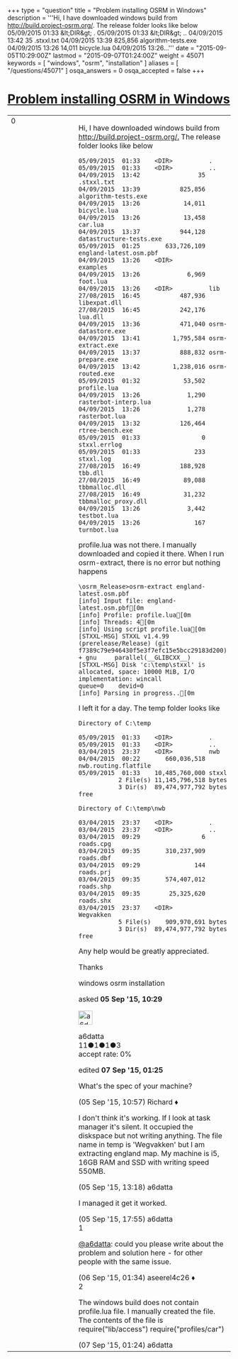 +++
type = "question"
title = "Problem installing OSRM in Windows"
description = '''Hi, I have downloaded windows build from http://build.project-osrm.org/. The release folder looks like below 05/09/2015 01:33 &amp;lt;DIR&amp;gt; . 05/09/2015 01:33 &amp;lt;DIR&amp;gt; .. 04/09/2015 13:42 35 .stxxl.txt 04/09/2015 13:39 825,856 algorithm-tests.exe 04/09/2015 13:26 14,011 bicycle.lua 04/09/2015 13:26...'''
date = "2015-09-05T10:29:00Z"
lastmod = "2015-09-07T01:24:00Z"
weight = 45071
keywords = [ "windows", "osrm", "installation" ]
aliases = [ "/questions/45071" ]
osqa_answers = 0
osqa_accepted = false
+++

<div class="headNormal">

# [Problem installing OSRM in Windows](/questions/45071/problem-installing-osrm-in-windows)

</div>

<div id="main-body">

<div id="askform">

<table id="question-table" style="width:100%;">
<colgroup>
<col style="width: 50%" />
<col style="width: 50%" />
</colgroup>
<tbody>
<tr>
<td style="width: 30px; vertical-align: top"><div class="vote-buttons">
<span id="post-45071-upvote" class="ajax-command post-vote up" rel="nofollow" title="I like this post (click again to cancel)"> </span>
<div id="post-45071-score" class="post-score" title="current number of votes">
0
</div>
<span id="post-45071-downvote" class="ajax-command post-vote down" rel="nofollow" title="I dont like this post (click again to cancel)"> </span> <span id="favorite-mark" class="ajax-command favorite-mark" rel="nofollow" title="mark/unmark this question as favorite (click again to cancel)"> </span>
<div id="favorite-count" class="favorite-count">
&#10;</div>
</div></td>
<td><div id="item-right">
<div class="question-body">
<p>Hi, I have downloaded windows build from <a href="http://build.project-osrm.org/.">http://build.project-osrm.org/.</a> The release folder looks like below</p>
<pre><code>05/09/2015  01:33    &lt;DIR&gt;          .
05/09/2015  01:33    &lt;DIR&gt;          ..
04/09/2015  13:42                35 .stxxl.txt
04/09/2015  13:39           825,856 algorithm-tests.exe
04/09/2015  13:26            14,011 bicycle.lua
04/09/2015  13:26            13,458 car.lua
04/09/2015  13:37           944,128 datastructure-tests.exe
05/09/2015  01:25       633,726,109 england-latest.osm.pbf
04/09/2015  13:26    &lt;DIR&gt;          examples
04/09/2015  13:26             6,969 foot.lua
04/09/2015  13:26    &lt;DIR&gt;          lib
27/08/2015  16:45           487,936 libexpat.dll
27/08/2015  16:45           242,176 lua.dll
04/09/2015  13:36           471,040 osrm-datastore.exe
04/09/2015  13:41         1,795,584 osrm-extract.exe
04/09/2015  13:37           888,832 osrm-prepare.exe
04/09/2015  13:42         1,238,016 osrm-routed.exe
05/09/2015  01:32            53,502 profile.lua
04/09/2015  13:26             1,290 rasterbot-interp.lua
04/09/2015  13:26             1,278 rasterbot.lua
04/09/2015  13:32           126,464 rtree-bench.exe
05/09/2015  01:33                 0 stxxl.errlog
05/09/2015  01:33               233 stxxl.log
27/08/2015  16:49           188,928 tbb.dll
27/08/2015  16:49            89,088 tbbmalloc.dll
27/08/2015  16:49            31,232 tbbmalloc_proxy.dll
04/09/2015  13:26             3,442 testbot.lua
04/09/2015  13:26               167 turnbot.lua</code></pre>
<p>profile.lua was not there. I manually downloaded and copied it there. When I run osrm-extract, there is no error but nothing happens</p>
<pre><code>\osrm_Release&gt;osrm-extract england-latest.osm.pbf
[info] Input file: england-latest.osm.pbf[0m
[info] Profile: profile.lua[0m
[info] Threads: 4[0m
[info] Using script profile.lua[0m
[STXXL-MSG] STXXL v1.4.99 (prerelease/Release) (git f7389c79e946430f5e3f7efc15e5bcc29183d200) 
+ gnu     parallel(__GLIBCXX__)
[STXXL-MSG] Disk &#39;c:\temp\stxxl&#39; is allocated, space: 10000 MiB, I/O implementation: wincall 
queue=0    devid=0
[info] Parsing in progress..[0m</code></pre>
<p>I left it for a day. The temp folder looks like</p>
<pre><code>Directory of C:\temp
&#10;05/09/2015  01:33    &lt;DIR&gt;          .
05/09/2015  01:33    &lt;DIR&gt;          ..
03/04/2015  23:37    &lt;DIR&gt;          nwb
04/04/2015  00:22       660,036,518 nwb.routing.flatfile
05/09/2015  01:33    10,485,760,000 stxxl
           2 File(s) 11,145,796,518 bytes
           3 Dir(s)  89,474,977,792 bytes free
&#10;Directory of C:\temp\nwb
&#10;03/04/2015  23:37    &lt;DIR&gt;          .
03/04/2015  23:37    &lt;DIR&gt;          ..
03/04/2015  09:29                 6 roads.cpg
03/04/2015  09:35       310,237,909 roads.dbf
03/04/2015  09:29               144 roads.prj
03/04/2015  09:35       574,407,012 roads.shp
03/04/2015  09:35        25,325,620 roads.shx
03/04/2015  23:37    &lt;DIR&gt;          Wegvakken
           5 File(s)    909,970,691 bytes
           3 Dir(s)  89,474,977,792 bytes free</code></pre>
<p>Any help would be greatly appreciated.</p>
<p>Thanks</p>
</div>
<div id="question-tags" class="tags-container tags">
<span class="post-tag tag-link-windows" rel="tag" title="see questions tagged &#39;windows&#39;">windows</span> <span class="post-tag tag-link-osrm" rel="tag" title="see questions tagged &#39;osrm&#39;">osrm</span> <span class="post-tag tag-link-installation" rel="tag" title="see questions tagged &#39;installation&#39;">installation</span>
</div>
<div id="question-controls" class="post-controls">
&#10;</div>
<div class="post-update-info-container">
<div class="post-update-info post-update-info-user">
<p>asked <strong>05 Sep '15, 10:29</strong></p>
<img src="https://secure.gravatar.com/avatar/543b438feb510e40268215991d88f2d5?s=32&amp;d=identicon&amp;r=g" class="gravatar" width="32" height="32" alt="a6datta&#39;s gravatar image" />
<p><span>a6datta</span><br />
<span class="score" title="11 reputation points">11</span><span title="1 badges"><span class="badge1">●</span><span class="badgecount">1</span></span><span title="1 badges"><span class="silver">●</span><span class="badgecount">1</span></span><span title="3 badges"><span class="bronze">●</span><span class="badgecount">3</span></span><br />
<span class="accept_rate" title="Rate of the user&#39;s accepted answers">accept rate:</span> <span title="a6datta has no accepted answers">0%</span></p>
</div>
<div class="post-update-info post-update-info-edited">
<p><span> edited <strong>07 Sep '15, 01:25</strong> </span></p>
</div>
</div>
<div id="comments-container-45071" class="comments-container">
<span id="45072"></span>
<div id="comment-45072" class="comment">
<div id="post-45072-score" class="comment-score">
&#10;</div>
<div class="comment-text">
<p>What's the spec of your machine?</p>
</div>
<div id="comment-45072-info" class="comment-info">
<span class="comment-age">(05 Sep '15, 10:57)</span> <span class="comment-user userinfo">Richard ♦</span>
</div>
</div>
<span id="45075"></span>
<div id="comment-45075" class="comment">
<div id="post-45075-score" class="comment-score">
&#10;</div>
<div class="comment-text">
<p>I don't think it's working. If I look at task manager it's silent. It occupied the diskspace but not writing anything. The file name in temp is 'Wegvakken' but I am extracting england map. My machine is i5, 16GB RAM and SSD with writing speed 550MB.</p>
</div>
<div id="comment-45075-info" class="comment-info">
<span class="comment-age">(05 Sep '15, 13:18)</span> <span class="comment-user userinfo">a6datta</span>
</div>
</div>
<span id="45077"></span>
<div id="comment-45077" class="comment">
<div id="post-45077-score" class="comment-score">
&#10;</div>
<div class="comment-text">
<p>I managed it get it worked.</p>
</div>
<div id="comment-45077-info" class="comment-info">
<span class="comment-age">(05 Sep '15, 17:55)</span> <span class="comment-user userinfo">a6datta</span>
</div>
</div>
<span id="45078"></span>
<div id="comment-45078" class="comment">
<div id="post-45078-score" class="comment-score">
1
</div>
<div class="comment-text">
<p><a href="https://help.openstreetmap.org/users/11438/a6datta"></a><a href="https://help.openstreetmap.org/users/11438/a6datta">@a6datta</a>: could you please write about the problem and solution here - for other people with the same issue.</p>
</div>
<div id="comment-45078-info" class="comment-info">
<span class="comment-age">(06 Sep '15, 01:34)</span> <span class="comment-user userinfo">aseerel4c26 ♦</span>
</div>
</div>
<span id="45087"></span>
<div id="comment-45087" class="comment">
<div id="post-45087-score" class="comment-score">
2
</div>
<div class="comment-text">
<p>The windows build does not contain profile.lua file. I manually created the file. The contents of the file is require("lib/access") require("profiles/car")</p>
</div>
<div id="comment-45087-info" class="comment-info">
<span class="comment-age">(07 Sep '15, 01:24)</span> <span class="comment-user userinfo">a6datta</span>
</div>
</div>
</div>
<div id="comment-tools-45071" class="comment-tools">
&#10;</div>
<div class="clear">
&#10;</div>
<div id="comment-45071-form-container" class="comment-form-container">
&#10;</div>
<div class="clear">
&#10;</div>
</div></td>
</tr>
</tbody>
</table>

</div>

</div>

